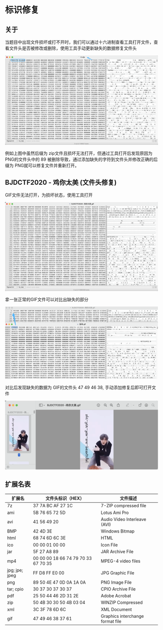 # 标识修复

## 关于

当题目中出现文件损坏或打不开时，我们可以通过十六进制查看工具打开文件，查看文件头是否被修改或删除，使用工具手动更新缺失的数据修复文件头

![img](../../../.vuepress/public/img/1667878192499-ff609422-9363-40c5-97b1-1a042869efc9.png)

例如上图中虽然后缀为 zip文件且损坏无法打开，但通过工具打开后发现原因为 PNG的文件头中的 89 被删除导致，通过添加缺失的字符到文件头并修改正确的后缀为 PNG就可以修复文件并重新打开。

## BJDCTF2020 - 鸡你太美 (文件头修复)

GIF文件无法打开，为损坏状态，使用工具打开

![img](../../../.vuepress/public/img/1667878704583-3605d384-a3ee-4fdd-b0e5-61003784990f.png)

拿一张正常的GIF文件可以对比出缺失的部分

![img](../../../.vuepress/public/img/1667878802700-828c5980-55f4-4297-be76-6bb3c56feeaa.png)

对比后发现缺失的数据为 GIF的文件头 47 49 46 38, 手动添加修复后即可打开文件

![img](../../../.vuepress/public/img/1667878911415-fd44cc88-7760-42be-9664-680d269b1f36.png)

## 扩展名表

| 扩展名         | 文件头标识（HEX）                   | 文件描述                         |
| -------------- | ----------------------------------- | -------------------------------- |
| 7z             | 37 7A BC AF 27 1C                   | 7-ZIP compressed file            |
| ami            | 5B 76 65 72 5D                      | Lotus Ami Pro                    |
| avi            | 41 56 49 20                         | Audio Video Interleave (AVI)     |
| BMP            | 42 4D 3E                            | Windows Bitmap                   |
| html           | 68 74 6D 6C 3E                      | HTML                             |
| ico            | 00 00 01 00 00                      | Icon File                        |
| jar            | 5F 27 A8 89                         | JAR Archive File                 |
| mp4            | 00 00 00 18 66 74 79 70 33 67 70 35 | MPEG-4 video files               |
| jpg; jpe; jpeg | FF D8 FF E0 00                      | JPG Graphic File                 |
| png            | 89 50 4E 47 0D 0A 1A 0A             | PNG Image File                   |
| tar; cpio      | 30 37 30 37 30 37                   | CPIO Archive File                |
| pdf            | 25 50 44 46 2D 31 2E                | Adobe Acrobat                    |
| zip            | 50 4B 30 30 50 4B 03 04             | WINZIP Compressed                |
| xml            | 3C 3F 78 6D 6C                      | XML Document                     |
| gif            | 47 49 46 38 37 61                   | Graphics interchange format file |